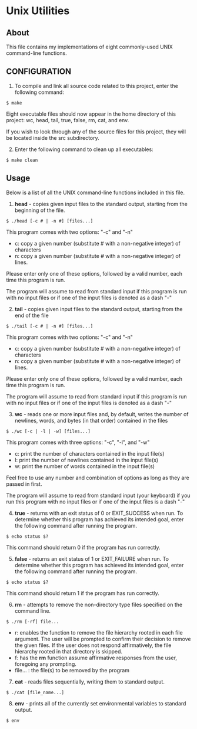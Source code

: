 
# Unix Utilities
## About
This file contains my implementations of eight commonly-used UNIX command-line functions.

## CONFIGURATION
1. To compile and link all source code related to this project, enter the following command:
```
$ make
```
Eight executable files should now appear in the home directory of this project: wc, head, tail, true, false, rm, cat, and env.

If you wish to look through any of the source files for this project, they will be located inside the src subdirectory.

2. Enter the following command to clean up all executables:
```
$ make clean
```

## Usage

Below is a list of all the UNIX command-line functions included in this file.

1) **head** - copies given input files to the standard output, starting from the beginning of the file.
```
$ ./head [-c # | -n #] [files...]
```
This program comes with two options: "-c" and "-n"
- c: copy a given number (substitute # with a non-negative integer) of characters
- n: copy a given number (substitute # with a non-negative integer) of lines.

Please enter only one of these options, followed by a valid number, each time this program is run.

The program will assume to read from standard input if this program is run with no input files or if one of the input files is denoted as a dash "-"

2) **tail** - copies given input files to the standard output, starting from the end of the file
```
$ ./tail [-c # | -n #] [files...]
```
This program comes with two options: "-c" and "-n"
- c: copy a given number (substitute # with a non-negative integer) of characters
- n: copy a given number (substitute # with a non-negative integer) of lines.

Please enter only one of these options, followed by a valid number, each time this program is run.

The program will assume to read from standard input if this program is run with no input files or if one of the input files is denoted as a dash "-"

3) **wc** - reads one or more input files and, by default, writes the number of newlines, words, and bytes (in that order) contained in the files
```
$ ./wc [-c | -l | -w] [files...]
```
This program comes with three options: "-c", "-l", and "-w"
 - c: print the number of characters contained in the input file(s) 
 - l: print the number of newlines contained in the input file(s)
 - w: print the number of words contained in the input file(s)

Feel free to use any number and combination of options as long as they are passed in first.

The program will assume to read from standard input (your keyboard) if you run this program with no input files or if one of the input files is a dash "-"

4) **true** - returns with an exit status of 0 or EXIT_SUCCESS when run.
To determine whether this program has achieved its intended goal, enter the following command after running the program.
```
$ echo status $?
```
This command should return 0 if the program has run correctly.


5) **false** - returns an exit status of 1 or EXIT_FAILURE when run.
To determine whether this program has achieved its intended goal, enter the following command after running the program.
```
$ echo status $?
```
This command should return 1 if the program has run correctly.

6) **rm** - attempts to remove the non-directory type files specified on the command line. 
```
$ ./rm [-rf] file...
```
- r: enables the function to remove the file hierarchy rooted in each file argument. The user will be prompted to confirm their decision to remove the given files. If the user does not respond affirmatively, the file hierarchy rooted in that directory is skipped.
- f:  has the **rm** function assume affirmative responses from the user, foregoing any prompting.
- file... : the file(s) to be removed by the program

7) **cat** - reads files sequentially, writing them to standard output.
```
$ ./cat [file_name...]
```

8) **env** - prints all of the currently set environmental variables to standard output.
```
$ env
```